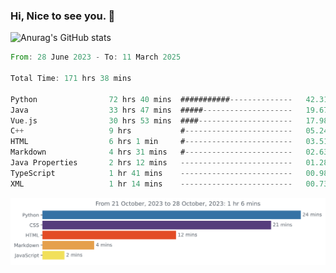 ### Hi, Nice to see you. 👋

<!--
**EtherFin/EtherFin** is a ✨ _special_ ✨ repository because its `README.md` (this file) appears on your GitHub profile.

Here are some ideas to get you started:

- 🔭 I’m currently working on ...
- 🌱 I’m currently learning ...
- 👯 I’m looking to collaborate on ...
- 🤔 I’m looking for help with ...
- 💬 Ask me about ...
- 📫 How to reach me: ...
- 😄 Pronouns: ...
- ⚡ Fun fact: ...
-->


![Anurag's GitHub stats](https://github-readme-stats.vercel.app/api?username=EtherFin&bg_color=30,e96443,e97f43,e99943,e9b443,e9ce43,e9e843,d3e943,bee943,a9e943,94e943&title_color=fff&text_color=000&show_icons=true&icon_color=000)


<!--START_SECTION:waka-->

```rust
From: 28 June 2023 - To: 11 March 2025

Total Time: 171 hrs 38 mins

Python                72 hrs 40 mins  ###########--------------   42.31 %
Java                  33 hrs 47 mins  #####--------------------   19.67 %
Vue.js                30 hrs 53 mins  ####---------------------   17.98 %
C++                   9 hrs           #------------------------   05.24 %
HTML                  6 hrs 1 min     #------------------------   03.51 %
Markdown              4 hrs 31 mins   #------------------------   02.63 %
Java Properties       2 hrs 12 mins   -------------------------   01.28 %
TypeScript            1 hr 41 mins    -------------------------   00.98 %
XML                   1 hr 14 mins    -------------------------   00.73 %
```

<!--END_SECTION:waka-->

<img
  src="https://github.com/EtherFin/EtherFin/blob/master/images/stat.svg"
  alt="Work Dashboard"
/>

